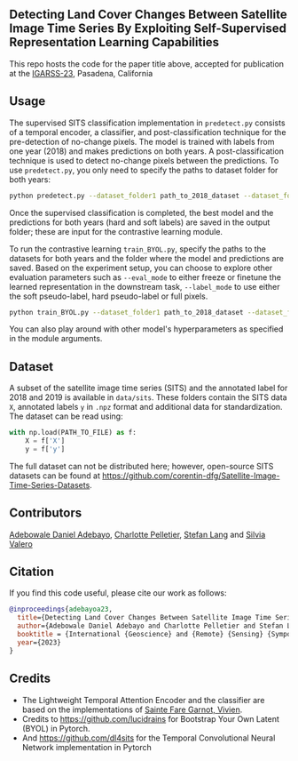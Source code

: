 ## Detecting Land Cover Changes Between Satellite Image Time Series By Exploiting Self-Supervised Representation Learning Capabilities


This repo hosts the code for the paper title above, accepted for publication at the [IGARSS-23](https://2023.ieeeigarss.org/), Pasadena, California

<!-- Link to paper: [here]() -->

## Usage
The supervised SITS classification implementation in `predetect.py` consists of a temporal encoder, a classifier, and post-classification technique for the pre-detection of no-change pixels. The model is trained with labels from one year (2018) and makes predictions on both years. A post-classification technique is used to detect no-change pixels between the predictions.
To use  `predetect.py`, you only need to specify the paths to dataset folder for both years:

```bash
python predetect.py --dataset_folder1 path_to_2018_dataset --dataset_folder2 path_to_2019_dataset
```
 
Once the supervised classification is completed, the best model and the predictions for both years (hard and soft labels) are saved in the output folder; these are input for the contrastive learning module.

To run the contrastive learning `train_BYOL.py`, specify the paths to the datasets for both years and the folder where the model and predictions are saved. Based on the experiment setup, you can choose to explore other evaluation parameters such as `--eval_mode` to either freeze or finetune the learned representation in the downstream task, `--label_mode` to use either the soft pseudo-label, hard pseudo-label or full pixels.
```bash
python train_BYOL.py --dataset_folder1 path_to_2018_dataset --dataset_folder2 path_to_2019_dataset --model_dir path_to_saved_model --eval_mode freeze --label_mode softlabel
```

You can also play around with other model's hyperparameters as specified in the module arguments. 

## Dataset 
A subset of the satellite image time series (SITS) and the annotated label for 2018 and 2019 is available in `data/sits`. These folders contain the SITS data `X`, annotated labels `y` in `.npz` format and additional data for standardization. The dataset can be read using:
```python
with np.load(PATH_TO_FILE) as f:
    X = f['X']
    y = f['y']
``` 

The full dataset can not be distributed here; however, open-source SITS datasets can be found at https://github.com/corentin-dfg/Satellite-Image-Time-Series-Datasets.

## Contributors
[Adebowale Daniel Adebayo](https://adebowaledaniel.com/), [Charlotte Pelletier](https://sites.google.com/site/charpelletier), [Stefan Lang](https://www.plus.ac.at/geoinformatik/department/team/lang/?lang=en) and [Silvia Valero](https://scholar.google.fr/citations?user=8AB1bHkAAAAJ&hl=fr)

## Citation
If you find this code useful, please cite our work as follows:

```bibtex
@inproceedings{adebayoa23,
  title={Detecting Land Cover Changes Between Satellite Image Time Series By Exploiting Self-Supervised Representation Learning Capabilities},
  author={Adebowale Daniel Adebayo and Charlotte Pelletier and Stefan Lang and Silvia Valero},
  booktitle = {International {Geoscience} and {Remote} {Sensing} {Symposium} ({IGARSS})},
  year={2023}
}
```
## Credits
- The Lightweight Temporal Attention Encoder and the classifier are based on the implementations of [Sainte Fare Garnot, Vivien](https://github.com/VSainteuf/lightweight-temporal-attention-pytorch/).
- Credits to https://github.com/lucidrains for Bootstrap Your Own Latent (BYOL) in Pytorch.
- And https://github.com/dl4sits for the Temporal Convolutional Neural Network implementation in Pytorch
